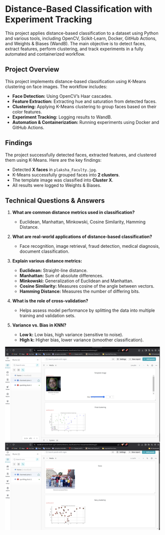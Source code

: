 # Distance-Based Classification with Experiment Tracking

This project applies distance-based classification to a dataset using Python and various tools, including OpenCV, Scikit-Learn, Docker, GitHub Actions, and Weights & Biases (WandB). The main objective is to detect faces, extract features, perform clustering, and track experiments in a fully automated and containerized workflow.

## Project Overview

This project implements distance-based classification using K-Means clustering on face images. The workflow includes:

- **Face Detection:** Using OpenCV’s Haar cascades.
- **Feature Extraction:** Extracting hue and saturation from detected faces.
- **Clustering:** Applying K-Means clustering to group faces based on their color features.
- **Experiment Tracking:** Logging results to WandB.
- **Automation & Containerization:** Running experiments using Docker and GitHub Actions.

## Findings

The project successfully detected faces, extracted features, and clustered them using K-Means. Here are the key findings:

- Detected **X faces** in `plaksha_Faculty.jpg`.
- K-Means successfully grouped faces into **2 clusters**.
- The template image was classified into **Cluster X**.
- All results were logged to Weights & Biases.

## Technical Questions & Answers

1. **What are common distance metrics used in classification?**

   - Euclidean, Manhattan, Minkowski, Cosine Similarity, Hamming Distance.
2. **What are real-world applications of distance-based classification?**

   - Face recognition, image retrieval, fraud detection, medical diagnosis, document classification.
3. **Explain various distance metrics:**

   - **Euclidean:** Straight-line distance.
   - **Manhattan:** Sum of absolute differences.
   - **Minkowski:** Generalization of Euclidean and Manhattan.
   - **Cosine Similarity:** Measures cosine of the angle between vectors.
   - **Hamming Distance:** Measures the number of differing bits.
4. **What is the role of cross-validation?**

   - Helps assess model performance by splitting the data into multiple training and validation sets.
5. **Variance vs. Bias in KNN?**

   - **Low k:** Low bias, high variance (sensitive to noise).
   - **High k:** Higher bias, lower variance (smoother classification).


![WandB Overview](image\d1.png)
![WandB Overview](image\d2.png)